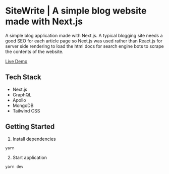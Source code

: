 # SiteWrite | A simple blog website made with Next.js

A simple blog application made with Next.js. A typical blogging site needs a good SEO for each article page so Next.js was used rather than React.js for server side rendering to load the html docs for search engine bots to scrape the contents of the website.

<a href="https://rj-blog.herokuapp.com" target="_blank">Live Demo</a>

## Tech Stack

- Next.js
- GraphQL
- Apollo
- MongoDB
- Tailwind CSS

## Getting Started

1. Install dependencies

```
yarn
```

2. Start application

```
yarn dev
```
